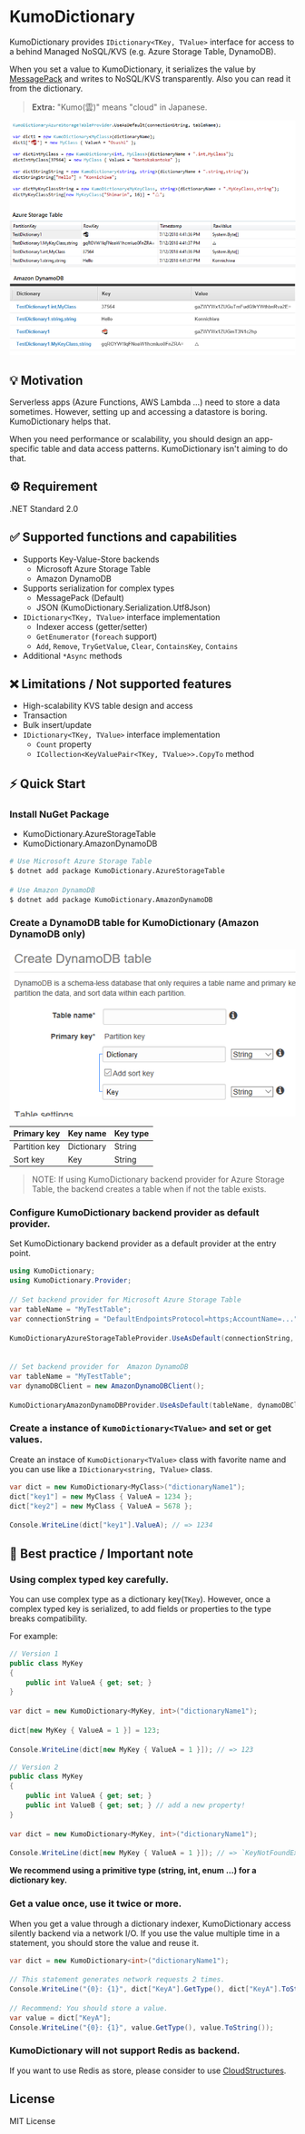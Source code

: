 # KumoDictionary
KumoDictionary provides `IDictionary<TKey, TValue>` interface for access to a behind Managed NoSQL/KVS (e.g. Azure Storage Table, DynamoDB).

When you set a value to KumoDictionary, it serializes the value by [MessagePack](https://github.com/neuecc/MessagePack-CSharp/) and writes to NoSQL/KVS transparently. Also you can read it from the dictionary.

> **Extra:** "Kumo(雲)" means "cloud" in Japanese.

![](docs/images/SampleCodeImage.png)

## 💡 Motivation
Serverless apps (Azure Functions, AWS Lambda ...) need to store a data sometimes. However, setting up and accessing a datastore is boring. KumoDictionary helps that.

When you need performance or scalability, you should design an app-specific table and data access patterns. KumoDictionary isn't aiming to do that.

## ⚙ Requirement
.NET Standard 2.0

## ✅ Supported functions and capabilities
- Supports Key-Value-Store backends
    - Microsoft Azure Storage Table
    - Amazon DynamoDB
- Supports serialization for complex types
    - MessagePack (Default) 
    - JSON (KumoDictionary.Serialization.Utf8Json)
- `IDictionary<TKey, TValue>` interface implementation
    - Indexer access (getter/setter)
    - `GetEnumerator` (`foreach` support)
    - `Add`, `Remove`, `TryGetValue`, `Clear`, `ContainsKey`, `Contains`
- Additional `*Async` methods

## ❌ Limitations / Not supported features
- High-scalability KVS table design and access
- Transaction
- Bulk insert/update
- `IDictionary<TKey, TValue>` interface implementation
    - `Count` property 
    - `ICollection<KeyValuePair<TKey, TValue>>.CopyTo` method

## ⚡ Quick Start
### Install NuGet Package

- KumoDictionary.AzureStorageTable
- KumoDictionary.AmazonDynamoDB

```sh
# Use Microsoft Azure Storage Table
$ dotnet add package KumoDictionary.AzureStorageTable

# Use Amazon DynamoDB
$ dotnet add package KumoDictionary.AmazonDynamoDB
```

### Create a DynamoDB table for KumoDictionary (Amazon DynamoDB only)

![](docs/images/DynamoDB-CreateTable.png)

|Primary key|Key name|Key type|
| --- | --- | --- |
|Partition key|Dictionary|String|
|Sort key|Key|String|

> NOTE: If using KumoDictionary backend provider for Azure Storage Table, the backend creates a table when if not the table exists.

### Configure KumoDictionary backend provider as default provider.

Set KumoDictionary backend provider as a default provider at the entry point.

```csharp
using KumoDictionary;
using KumoDictionary.Provider;

// Set backend provider for Microsoft Azure Storage Table
var tableName = "MyTestTable";
var connectionString = "DefaultEndpointsProtocol=https;AccountName=...";

KumoDictionaryAzureStorageTableProvider.UseAsDefault(connectionString, tableName);


// Set backend provider for  Amazon DynamoDB
var tableName = "MyTestTable";
var dynamoDBClient = new AmazonDynamoDBClient();

KumoDictionaryAmazonDynamoDBProvider.UseAsDefault(tableName, dynamoDBClient);
```

### Create a instance of `KumoDictionary<TValue>` and set or get values.

Create an instace of `KumoDictionary<TValue>` class with favorite name and you can use like a `IDictionary<string, TValue>` class.

```csharp
var dict = new KumoDictionary<MyClass>("dictionaryName1");
dict["key1"] = new MyClass { ValueA = 1234 };
dict["key2"] = new MyClass { ValueA = 5678 };

Console.WriteLine(dict["key1"].ValueA); // => 1234
```

## 📝 Best practice / Important note
### Using complex typed key carefully.
You can use complex type as a dictionary key(`TKey`). However, once a complex typed key is serialized, to add fields or properties to the type breaks compatibility.

For example:
```csharp
// Version 1
public class MyKey
{
    public int ValueA { get; set; }
}

var dict = new KumoDictionary<MyKey, int>("dictionaryName1");

dict[new MyKey { ValueA = 1 }] = 123;

Console.WriteLine(dict[new MyKey { ValueA = 1 }]); // => 123
```

```csharp
// Version 2
public class MyKey
{
    public int ValueA { get; set; }
    public int ValueB { get; set; } // add a new property!
}

var dict = new KumoDictionary<MyKey, int>("dictionaryName1");

Console.WriteLine(dict[new MyKey { ValueA = 1 }]); // => `KeyNotFoundException`
```

**We recommend using a primitive type (string, int, enum ...) for a dictionary key.**

### Get a value once, use it twice or more.
When you get a value through a dictionary indexer, KumoDictionary access silently backend via a network I/O.  If you use the value multiple time in a statement, you should store the value and reuse it.

```csharp
var dict = new KumoDictionary<int>("dictionaryName1");

// This statement generates network requests 2 times.
Console.WriteLine("{0}: {1}", dict["KeyA"].GetType(), dict["KeyA"].ToString());

// Recommend: You should store a value.
var value = dict["KeyA"];
Console.WriteLine("{0}: {1}", value.GetType(), value.ToString());
```

### KumoDictionary will not support Redis as backend.
If you want to use Redis as store, please consider to use [CloudStructures](https://github.com/neuecc/CloudStructures).

## License
MIT License